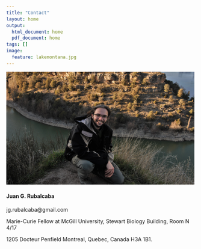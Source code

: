 ```yaml
---
title: "Contact"
layout: home
output:
  html_document: home
  pdf_document: home
tags: []
image:
  feature: lakemontana.jpg
---
```


<div class="tiles">

<img src="../images/jr.jpg" height="300px" width="500px"/>

<div class="tile">

<h4> Juan G. Rubalcaba </h4> 
<p> jg.rubalcaba@gmail.com  </p>
<p> Marie-Curie Fellow at McGill University, 
Stewart Biology Building, 
Room N 4/17 </p>
1205 Docteur Penfield
Montreal, Quebec, Canada H3A 1B1.

</div>
</div>